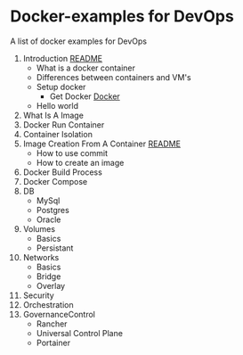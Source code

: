 # Docker-examples for DevOps
A list of docker examples for DevOps
1. Introduction [README](https://github.com/zmacmanx/docker-examples/Intro)
   * What is a docker container
   * Differences between containers and VM's
   * Setup docker
      - Get Docker [Docker](http://www.docker.com)
   * Hello world
1. What Is A Image
1. Docker Run Container
1. Container Isolation
1. Image Creation From A Container [README](https://github.com/zmacmanx/docker-example/ImageCreationFromAContainer)
   * How to use commit
   * How to create an image
1. Docker Build Process
1. Docker Compose
1. DB
   * MySql
   * Postgres
   * Oracle
1. Volumes
   * Basics
   * Persistant
1. Networks
   * Basics
   * Bridge
   * Overlay
1. Security
1. Orchestration
1. GovernanceControl
   * Rancher
   * Universal Control Plane
   * Portainer
